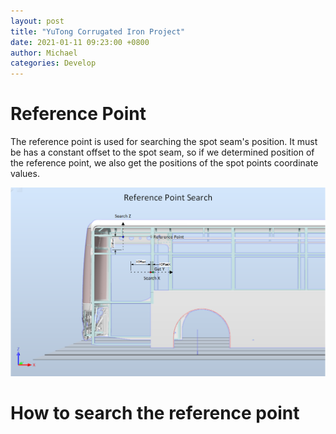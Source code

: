 ```yaml
---
layout: post
title: "YuTong Corrugated Iron Project"
date: 2021-01-11 09:23:00 +0800
author: Michael
categories: Develop
---
```


# Reference Point
The reference point is used for searching the spot seam's position. It must be has a constant offset to the spot seam, so if we determined position of the reference point, we also get the positions of the spot points coordinate values.

![日志文件夹](/assets/develop/ReferencePoint.png)  

# How to search the reference point
